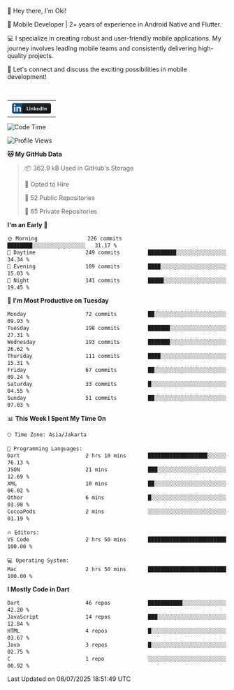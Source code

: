 <p>
 👋 Hey there, I'm Oki!

🚀 Mobile Developer | 2+ years of experience in Android Native and Flutter.

💻 I specialize in creating robust and user-friendly mobile applications. My journey involves leading mobile teams and consistently delivering high-quality projects.

🔗 Let's connect and discuss the exciting possibilities in mobile development!

<br>

<table style="border:none; border-collapse:collapse; cellspacing:0; cellpadding:0">
    <tr>
        <td>
           <a href="https://www.linkedin.com/in/oki-6ba305173/" target="_blank">
              <img src="https://github.com/inisialkey/inisialkey/blob/main/assets/linkedin.svg" alt="LinkedIn" style="vertical-align:top; margin:4px" height=24>
          </a>
        </td>
    </tr>
</table>

<!-- <br>

<!--START_SECTION:waka-->
![Code Time](http://img.shields.io/badge/Code%20Time-1%2C315%20hrs%2049%20mins-blue)

![Profile Views](http://img.shields.io/badge/Profile%20Views-0-blue)

**🐱 My GitHub Data** 

> 📦 362.9 kB Used in GitHub's Storage 
 > 
> 💼 Opted to Hire
 > 
> 📜 52 Public Repositories 
 > 
> 🔑 65 Private Repositories 
 > 
**I'm an Early 🐤** 

```text
🌞 Morning                226 commits         ████████░░░░░░░░░░░░░░░░░   31.17 % 
🌆 Daytime                249 commits         █████████░░░░░░░░░░░░░░░░   34.34 % 
🌃 Evening                109 commits         ████░░░░░░░░░░░░░░░░░░░░░   15.03 % 
🌙 Night                  141 commits         █████░░░░░░░░░░░░░░░░░░░░   19.45 % 
```
📅 **I'm Most Productive on Tuesday** 

```text
Monday                   72 commits          ██░░░░░░░░░░░░░░░░░░░░░░░   09.93 % 
Tuesday                  198 commits         ███████░░░░░░░░░░░░░░░░░░   27.31 % 
Wednesday                193 commits         ███████░░░░░░░░░░░░░░░░░░   26.62 % 
Thursday                 111 commits         ████░░░░░░░░░░░░░░░░░░░░░   15.31 % 
Friday                   67 commits          ██░░░░░░░░░░░░░░░░░░░░░░░   09.24 % 
Saturday                 33 commits          █░░░░░░░░░░░░░░░░░░░░░░░░   04.55 % 
Sunday                   51 commits          ██░░░░░░░░░░░░░░░░░░░░░░░   07.03 % 
```


📊 **This Week I Spent My Time On** 

```text
🕑︎ Time Zone: Asia/Jakarta

💬 Programming Languages: 
Dart                     2 hrs 10 mins       ███████████████████░░░░░░   76.13 % 
JSON                     21 mins             ███░░░░░░░░░░░░░░░░░░░░░░   12.69 % 
XML                      10 mins             ██░░░░░░░░░░░░░░░░░░░░░░░   06.02 % 
Other                    6 mins              █░░░░░░░░░░░░░░░░░░░░░░░░   03.98 % 
CocoaPods                2 mins              ░░░░░░░░░░░░░░░░░░░░░░░░░   01.19 % 

🔥 Editors: 
VS Code                  2 hrs 50 mins       █████████████████████████   100.00 % 

💻 Operating System: 
Mac                      2 hrs 50 mins       █████████████████████████   100.00 % 
```

**I Mostly Code in Dart** 

```text
Dart                     46 repos            ███████████░░░░░░░░░░░░░░   42.20 % 
JavaScript               14 repos            ███░░░░░░░░░░░░░░░░░░░░░░   12.84 % 
HTML                     4 repos             █░░░░░░░░░░░░░░░░░░░░░░░░   03.67 % 
Java                     3 repos             █░░░░░░░░░░░░░░░░░░░░░░░░   02.75 % 
C                        1 repo              ░░░░░░░░░░░░░░░░░░░░░░░░░   00.92 % 
```




 Last Updated on 08/07/2025 18:51:49 UTC
<!--END_SECTION:waka-->